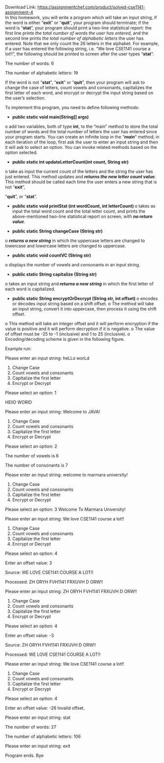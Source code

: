 Download Link: https://assignmentchef.com/product/solved-cse1141-assignment-4
<br>
In this homework, you will write a program which will take an input string, if the word is either “<strong>exit</strong>” or “<strong>quit</strong>”, your program should terminate; if the word is “<strong>stat</strong>”, your program should print a two-line statistical report: the first line prints <em>the total number of words the user has entered</em>, and the second line prints <em>the total number of alphabetic letters</em> the user has entered. Note that we only count the 26 letters in the alphabet. For example, if a user has entered the following string, i.e. “We love CSE1141 course a lot!!”, the following should be printed to screen after the user types “<strong>stat</strong>”:

The number of words: 6

The number of alphabetic letters: 19




If the word is not “<strong>stat</strong>”, “<strong>exit</strong>” or “<strong>quit</strong>”, then your program will ask to change the case of letters, count vowels and consonants, capitalizes the first letter of each word, and encrypt or decrypt the input string based on the user’s selection.




To implement this program, you need to define following methods:

<ul>

 <li><strong>public static void main(String[] args)</strong></li>

</ul>

o add two variables, both of type <strong>int</strong>, to the “main” method to store the total number of words and the total number of letters the user has entered since your program starts. You can create an infinite loop in the “<strong><em>main</em></strong>” method; in each iteration of the loop, first ask the user to enter an input string and then it will ask to select an option. You can invoke related methods based on the option selected.




<ul>

 <li><strong>public static int updateLetterCount(int count, String str) </strong></li>

</ul>

o take as input the current count of the letters and the string the user has just entered. This method updates and <strong><em>returns the new letter count value</em></strong>. This method should be called each time the user enters a new string that is not “<strong>exit</strong>”,

“<strong>quit</strong>”, or “<strong>stat</strong>”.




<ul>

 <li><strong>public static void printStat (int wordCount, int letterCount) </strong>o takes as input the total word count and the total letter count, and prints the above-mentioned two-line statistical report on screen, with <strong><em>no return value</em></strong>.</li>

</ul>




<ul>

 <li><strong>public static String changeCase (String str) </strong></li>

</ul>

o <strong><em>returns a new string</em></strong> in which the uppercase letters are changed to lowercase and lowercase letters are changed to uppercase.




<ul>

 <li><strong>public static void countVC (String str) </strong></li>

</ul>

o displays the number of vowels and consonants in an input string.




<ul>

 <li><strong>public static String capitalize (String str) </strong></li>

</ul>

o takes an input string and<strong><em> returns a new string</em></strong> in which the first letter of each word is capitalized.




<ul>

 <li><strong>public static String encryptOrDecrypt (String str, int offset) </strong>o encodes or decodes input string based on a shift offset.  o The method will take an input string, convert it into uppercase, then process it using the shift offset.</li>

</ul>

o This method will take an integer offset and it will perform encryption if the value is positive and it will perform decryption if it is negative.  o The value of offset must be -25 to -1 (inclusive) and 1 to 25 (inclusive).  o Encoding/decoding scheme is given in the following figure.



















Example run:




Please enter an input string: heLLo worLd

<ol>

 <li>Change Case</li>

 <li>Count vowels and consonants</li>

 <li>Capitalize the first letter</li>

 <li>Encrypt or Decrypt</li>

</ol>




Please select an option: 1

HEllO WORlD







Please enter an input string: Welcome to JAVA!

<ol>

 <li>Change Case</li>

 <li>Count vowels and consonants</li>

 <li>Capitalize the first letter</li>

 <li>Encrypt or Decrypt</li>

</ol>




Please select an option: 2

The number of vowels is 6

The number of consonants is 7







Please enter an input string: welcome to marmara university!

<ol>

 <li>Change Case</li>

 <li>Count vowels and consonants</li>

 <li>Capitalize the first letter</li>

 <li>Encrypt or Decrypt</li>

</ol>




Please select an option: 3 Welcome To Marmara University!







Please enter an input string: We love CSE1141 course a lot!!

<ol>

 <li>Change Case</li>

 <li>Count vowels and consonants</li>

 <li>Capitalize the first letter</li>

 <li>Encrypt or Decrypt</li>

</ol>




Please select an option: 4

Enter an offset value: 3

Source: WE LOVE CSE1141 COURSE A LOT!!

Processed: ZH ORYH FVH1141 FRXUVH D ORW!!







Please enter an input string: ZH ORYH FVH1141 FRXUVH D ORW!!

<ol>

 <li>Change Case</li>

 <li>Count vowels and consonants</li>

 <li>Capitalize the first letter</li>

 <li>Encrypt or Decrypt</li>

</ol>




Please select an option: 4

Enter an offset value: -3

Source: ZH ORYH FVH1141 FRXUVH D ORW!!

Processed: WE LOVE CSE1141 COURSE A LOT!!










Please enter an input string: We love CSE1141 course a lot!!

<ol>

 <li>Change Case</li>

 <li>Count vowels and consonants</li>

 <li>Capitalize the first letter</li>

 <li>Encrypt or Decrypt</li>

</ol>




Please select an option: 4

Enter an offset value: -26 Invalid offset.







Please enter an input string: stat

The number of words: 27

The number of alphabetic letters: 106







Please enter an input string: exit

Program ends. Bye





